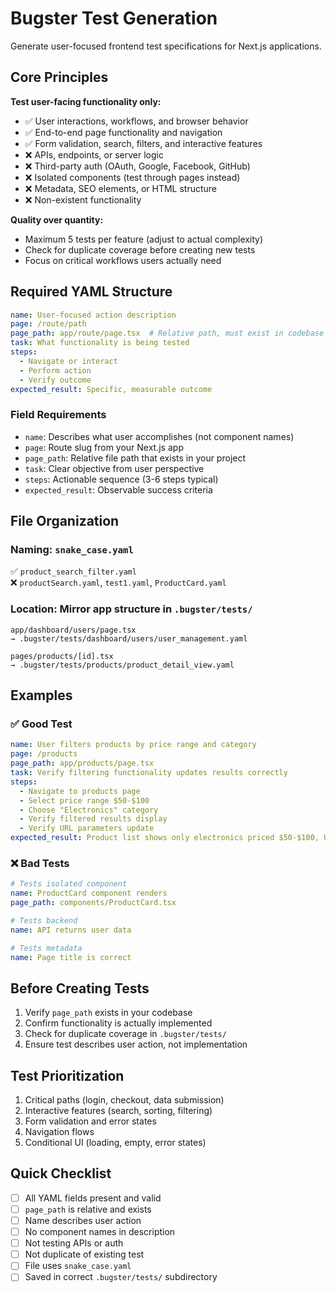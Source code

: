 # Bugster Test Generation

Generate user-focused frontend test specifications for Next.js applications.

## Core Principles

**Test user-facing functionality only:**
- ✅ User interactions, workflows, and browser behavior
- ✅ End-to-end page functionality and navigation
- ✅ Form validation, search, filters, and interactive features
- ❌ APIs, endpoints, or server logic
- ❌ Third-party auth (OAuth, Google, Facebook, GitHub)
- ❌ Isolated components (test through pages instead)
- ❌ Metadata, SEO elements, or HTML structure
- ❌ Non-existent functionality

**Quality over quantity:**
- Maximum 5 tests per feature (adjust to actual complexity)
- Check for duplicate coverage before creating new tests
- Focus on critical workflows users actually need

## Required YAML Structure
```yaml
name: User-focused action description
page: /route/path
page_path: app/route/page.tsx  # Relative path, must exist in codebase
task: What functionality is being tested
steps:
  - Navigate or interact
  - Perform action
  - Verify outcome
expected_result: Specific, measurable outcome
```

### Field Requirements

- `name`: Describes what user accomplishes (not component names)
- `page`: Route slug from your Next.js app
- `page_path`: Relative file path that exists in your project
- `task`: Clear objective from user perspective
- `steps`: Actionable sequence (3-6 steps typical)
- `expected_result`: Observable success criteria

## File Organization

### Naming: `snake_case.yaml`
✅ `product_search_filter.yaml`  
❌ `productSearch.yaml`, `test1.yaml`, `ProductCard.yaml`

### Location: Mirror app structure in `.bugster/tests/`
```
app/dashboard/users/page.tsx
→ .bugster/tests/dashboard/users/user_management.yaml

pages/products/[id].tsx
→ .bugster/tests/products/product_detail_view.yaml
```

## Examples

### ✅ Good Test
```yaml
name: User filters products by price range and category
page: /products
page_path: app/products/page.tsx
task: Verify filtering functionality updates results correctly
steps:
  - Navigate to products page
  - Select price range $50-$100
  - Choose "Electronics" category
  - Verify filtered results display
  - Verify URL parameters update
expected_result: Product list shows only electronics priced $50-$100, URL reflects filters
```

### ❌ Bad Tests
```yaml
# Tests isolated component
name: ProductCard component renders
page_path: components/ProductCard.tsx

# Tests backend
name: API returns user data

# Tests metadata
name: Page title is correct
```

## Before Creating Tests

1. Verify `page_path` exists in your codebase
2. Confirm functionality is actually implemented
3. Check for duplicate coverage in `.bugster/tests/`
4. Ensure test describes user action, not implementation

## Test Prioritization

1. Critical paths (login, checkout, data submission)
2. Interactive features (search, sorting, filtering)
3. Form validation and error states
4. Navigation flows
5. Conditional UI (loading, empty, error states)

## Quick Checklist

- [ ] All YAML fields present and valid
- [ ] `page_path` is relative and exists
- [ ] Name describes user action
- [ ] No component names in description
- [ ] Not testing APIs or auth
- [ ] Not duplicate of existing test
- [ ] File uses `snake_case.yaml`
- [ ] Saved in correct `.bugster/tests/` subdirectory
